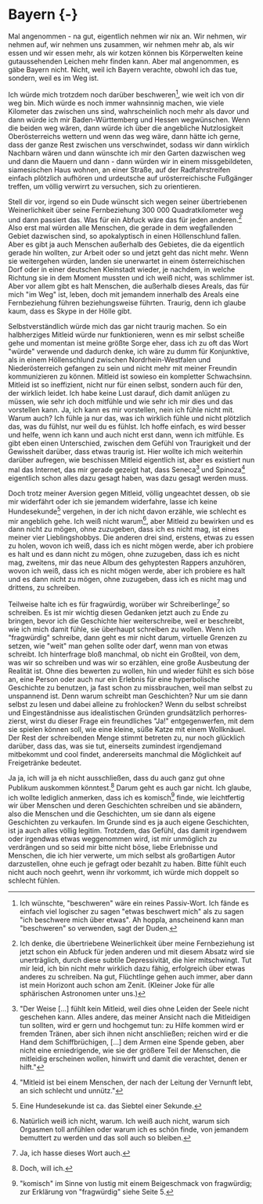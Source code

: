 # Bayern {-}

Mal angenommen - na gut, eigentlich nehmen wir nix an. Wir nehmen, wir nehmen auf, wir nehmen uns zusammen, wir nehmen mehr ab, als wir essen und wir essen mehr, als wir kotzen können bis Körperwelten keine gutaussehenden Leichen mehr finden kann. Aber mal angenommen, es gäbe Bayern nicht. Nicht, weil ich Bayern verachte, obwohl ich das tue, sondern, weil es im Weg ist.

Ich würde mich trotzdem noch darüber beschweren[^1], wie weit ich von dir weg bin. Mich würde es noch immer wahnsinnig machen, wie viele Kilometer das zwischen uns sind, wahrscheinlich noch mehr als davor und dann würde ich mir Baden-Württemberg und Hessen wegwünschen. Wenn die beiden weg wären, dann würde ich über die angebliche Nutzlosigkeit Oberösterreichs wettern und wenn das weg wäre, dann hätte ich gerne, dass der ganze Rest zwischen uns verschwindet, sodass wir dann wirklich Nachbarn wären und dann wünschte ich mir den Garten dazwischen weg und dann die Mauern und dann - dann würden wir in einem missgebildeten, siamesischen Haus wohnen, an einer Straße, auf der Radfahrstreifen einfach plötzlich aufhören und urdeutsche auf urösterreichische Fußgänger treffen, um völlig verwirrt zu versuchen, sich zu orientieren.

Stell dir vor, irgend so ein Dude wünscht sich wegen seiner übertriebenen Weinerlichkeit über seine Fernbeziehung 300 000 Quadratkilometer weg und dann passiert das. Was für ein Abfuck wäre das für jeden anderen.[^2] Also erst mal würden alle Menschen, die gerade in dem wegfallenden Gebiet dazwischen sind, so apokalyptisch in einen Höllenschlund fallen. Aber es gibt ja auch Menschen außerhalb des Gebietes, die da eigentlich gerade hin wollten, zur Arbeit oder so und jetzt geht das nicht mehr. Wenn sie weitergehen würden, landen sie unerwartet in einem österreichischen Dorf oder in einer deutschen Kleinstadt wieder, je nachdem, in welche Richtung sie in dem Moment mussten und ich weiß nicht, was schlimmer ist. Aber vor allem gibt es halt Menschen, die außerhalb dieses Areals, das für mich "im Weg" ist, leben, doch mit jemandem innerhalb des Areals eine Fernbeziehung führen beziehungsweise führten. Traurig, denn ich glaube kaum, dass es Skype in der Hölle gibt.

Selbstverständlich würde mich das gar nicht traurig machen. So ein halbherziges Mitleid würde nur funktionieren, wenn es mir selbst scheiße gehe und momentan ist meine größte Sorge eher, dass ich zu oft das Wort "würde" verwende und dadurch denke, ich wäre zu dumm für Konjunktive, als in einem Höllenschlund zwischen Nordrhein-Westfalen und Niederösterreich gefangen zu sein und nicht mehr mit meiner Freundin kommunizieren zu können. Mitleid ist sowieso ein kompletter Schwachsinn. Mitleid ist so ineffizient, nicht nur für einen selbst, sondern auch für den, der wirklich leidet. Ich habe keine Lust darauf, dich damit anlügen zu müssen, wie sehr ich doch mitfühle und wie sehr ich mir dies und das vorstellen kann. Ja, ich kann es mir vorstellen, nein ich fühle nicht mit. Warum auch? Ich fühle ja nur das, was ich wirklich fühle und nicht plötzlich das, was du fühlst, nur weil du es fühlst. Ich hoffe einfach, es wird besser und helfe, wenn ich kann und auch nicht erst dann, wenn ich mitfühle. Es gibt eben einen Unterschied, zwischen dem Gefühl von Traurigkeit und der Gewissheit darüber, dass etwas traurig ist. Hier wollte ich mich weiterhin darüber aufregen, wie beschissen Mitleid eigentlich ist, aber es existiert nun mal das Internet, das mir gerade gezeigt hat, dass Seneca[^3] und Spinoza[^4] eigentlich schon alles dazu gesagt haben, was dazu gesagt werden muss.

Doch trotz meiner Aversion gegen Mitleid, völlig ungeachtet dessen, ob sie mir widerfährt oder ich sie jemandem widerfahre, lasse ich keine Hundesekunde[^5] vergehen, in der ich nicht davon erzähle, wie schlecht es mir angeblich gehe. Ich weiß nicht warum[^6], aber Mitleid zu bewirken und es dann nicht zu mögen, ohne zuzugeben, dass ich es nicht mag, ist eines meiner vier Lieblingshobbys. Die anderen drei sind, erstens, etwas zu essen zu holen, wovon ich weiß, dass ich es nicht mögen werde, aber ich probiere es halt und es dann nicht zu mögen, ohne zuzugeben, dass ich es nicht mag, zweitens, mir das neue Album des gehyptesten Rappers anzuhören, wovon ich weiß, dass ich es nicht mögen werde, aber ich probiere es halt und es dann nicht zu mögen, ohne zuzugeben, dass ich es nicht mag und drittens, zu schreiben.

Teilweise halte ich es für fragwürdig, worüber wir Schreiberlinge[^7] so schreiben. Es ist mir wichtig diesen Gedanken jetzt auch zu Ende zu bringen, bevor ich die Geschichte hier weiterschreibe, weil er beschreibt, wie ich mich damit fühle, sie überhaupt schreiben zu wollen. Wenn ich "fragwürdig" schreibe, dann geht es mir nicht darum, virtuelle Grenzen zu setzen, wie "weit" man gehen sollte oder darf, wenn man von etwas schreibt. Ich hinterfrage bloß manchmal, ob nicht ein Großteil, von dem, was wir so schreiben und was wir so erzählen, eine große Ausbeutung der Realität ist. Ohne dies bewerten zu wollen, hin und wieder fühlt es sich böse an, eine Person oder auch nur ein Erlebnis für eine hyperbolische Geschichte zu benutzen, ja fast schon zu missbrauchen, weil man selbst zu unspannend ist. Denn warum schreibt man Geschichten? Nur um sie dann selbst zu lesen und dabei alleine zu frohlocken? Wenn du selbst schreibst und Eingeständnisse aus idealistischen Gründen grundsätzlich per­hor­res­zie­rst, wirst du dieser Frage ein freundliches "Ja!" entgegenwerfen, mit dem sie spielen können soll, wie eine kleine, süße Katze mit einem Wollknäuel. Der Rest der schreibenden Menge stimmt betreten zu, nur noch glücklich darüber, dass das, was sie tut, einerseits zumindest irgendjemand mitbekommt und cool findet, andererseits manchmal die Möglichkeit auf Freigetränke bedeutet.

Ja ja, ich will ja eh nicht ausschließen, dass du auch ganz gut ohne Publikum auskommen könntest.[^8] Darum geht es auch gar nicht. Ich glaube, ich wollte lediglich anmerken, dass ich es komisch[^9] finde, wie leichtfertig wir über Menschen und deren Geschichten schreiben und sie abändern, also die Menschen und die Geschichten, um sie dann als eigene Geschichten zu verkaufen. Im Grunde sind es ja auch eigene Geschichten, ist ja auch alles völlig legitim. Trotzdem, das Gefühl, das damit irgendwem oder irgendwas etwas weggenommen wird, ist mir unmöglich zu verdrängen und so seid mir bitte nicht böse, liebe Erlebnisse und Menschen, die ich hier verwerte, um mich selbst als großartigen Autor darzustellen, ohne euch je gefragt oder bezahlt zu haben. Bitte fühlt euch nicht auch noch geehrt, wenn ihr vorkommt, ich würde mich doppelt so schlecht fühlen.

[^1]: Ich wünschte, "beschweren" wäre ein reines Passiv-Wort. Ich fände es einfach viel logischer zu sagen "etwas beschwert mich" als zu sagen "ich beschwere mich über etwas". Ah hoppla, anscheinend kann man "beschweren" so verwenden, sagt der Duden.

[^2]: Ich denke, die übertriebene Weinerlichkeit über meine Fernbeziehung ist jetzt schon ein Abfuck für jeden anderen und mit diesem Absatz wird sie unerträglich, durch diese subtile Depressivität, die hier mitschwingt. Tut mir leid, ich bin nicht mehr wirklich dazu fähig, erfolgreich über etwas anderes zu schreiben. Na gut, Flüchtlinge gehen auch immer, aber dann ist mein Horizont auch schon am Zenit. (Kleiner Joke für alle sphärischen Astronomen unter uns.)

[^3]: "Der Weise \[…\] fühlt kein Mitleid, weil dies ohne Leiden der Seele nicht geschehen kann. Alles andere, das meiner Ansicht nach die Mitleidigen tun sollten, wird er gern und hochgemut tun: zu Hilfe kommen wird er fremden Tränen, aber sich ihnen nicht anschließen; reichen wird er die Hand dem Schiffbrüchigen, \[…\] dem Armen eine Spende geben, aber nicht eine erniedrigende, wie sie der größere Teil der Menschen, die mitleidig erscheinen wollen, hinwirft und damit die verachtet, denen er hilft."

[^4]: "Mitleid ist bei einem Menschen, der nach der Leitung der Vernunft lebt, an sich schlecht und unnütz."

[^5]: Eine Hundesekunde ist ca. das Siebtel einer Sekunde.

[^6]: Natürlich weiß ich nicht, warum. Ich weiß auch nicht, warum sich Orgasmen toll anfühlen oder warum ich es schön finde, von jemandem bemuttert zu werden und das soll auch so bleiben.

[^7]: Ja, ich hasse dieses Wort auch.

[^8]: Doch, will ich.

[^9]: "komisch" im Sinne von lustig mit einem Beigeschmack von fragwürdig; zur Erklärung von "fragwürdig" siehe Seite 5.